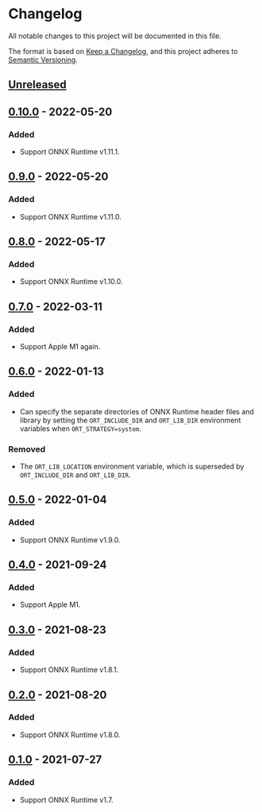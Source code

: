 # Changelog

All notable changes to this project will be documented in this file.

The format is based on [Keep a Changelog](https://keepachangelog.com/en/1.0.0/),
and this project adheres to [Semantic Versioning](https://semver.org/spec/v2.0.0.html).

## [Unreleased]

## [0.10.0] - 2022-05-20

### Added

- Support ONNX Runtime v1.11.1.

## [0.9.0] - 2022-05-20

### Added

- Support ONNX Runtime v1.11.0.

## [0.8.0] - 2022-05-17

### Added

- Support ONNX Runtime v1.10.0.

## [0.7.0] - 2022-03-11

### Added

- Support Apple M1 again.

## [0.6.0] - 2022-01-13

### Added

- Can specify the separate directories of ONNX Runtime header files and library
  by setting the `ORT_INCLUDE_DIR` and `ORT_LIB_DIR` environment variables when
  `ORT_STRATEGY=system`.

### Removed

- The `ORT_LIB_LOCATION` environment variable, which is superseded by
  `ORT_INCLUDE_DIR` and `ORT_LIB_DIR`.

## [0.5.0] - 2022-01-04

### Added

- Support ONNX Runtime v1.9.0.

## [0.4.0] - 2021-09-24

### Added

- Support Apple M1.

## [0.3.0] - 2021-08-23

### Added

- Support ONNX Runtime v1.8.1.

## [0.2.0] - 2021-08-20

### Added

- Support ONNX Runtime v1.8.0.

## [0.1.0] - 2021-07-27

### Added

- Support ONNX Runtime v1.7.

[Unreleased]: https://github.com/furiosa-ai/onnxrt-sys/compare/0.10.0...HEAD
[0.10.0]: https://github.com/furiosa-ai/onnxrt-sys/releases/tag/0.10.0
[0.9.0]: https://github.com/furiosa-ai/onnxrt-sys/releases/tag/0.9.0
[0.8.0]: https://github.com/furiosa-ai/onnxrt-sys/releases/tag/0.8.0
[0.7.0]: https://github.com/furiosa-ai/onnxrt-sys/releases/tag/0.7.0
[0.6.0]: https://github.com/furiosa-ai/onnxrt-sys/releases/tag/0.6.0
[0.5.0]: https://github.com/furiosa-ai/onnxrt-sys/releases/tag/0.5.0
[0.4.0]: https://github.com/furiosa-ai/onnxrt-sys/releases/tag/0.4.0
[0.3.0]: https://github.com/furiosa-ai/onnxrt-sys/releases/tag/0.3.0
[0.2.0]: https://github.com/furiosa-ai/onnxrt-sys/releases/tag/0.2.0
[0.1.0]: https://github.com/furiosa-ai/onnxrt-sys/releases/tag/0.1.0
